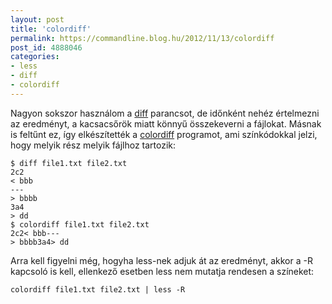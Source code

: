 ```yaml
---
layout: post
title: 'colordiff'
permalink: https://commandline.blog.hu/2012/11/13/colordiff
post_id: 4888046
categories: 
- less
- diff
- colordiff
---
```


Nagyon sokszor használom a 
[diff](http://commandline.blog.hu/2011/09/04/diff_1) parancsot, de időnként nehéz értelmezni az eredményt, a kacsacsőrök miatt könnyű összekeverni a fájlokat. Másnak is feltűnt ez, így elkészítették a 
[colordiff](http://www.colordiff.org/) programot, ami színkódokkal jelzi, hogy melyik rész melyik fájlhoz tartozik:

```
$ diff file1.txt file2.txt 
2c2
< bbb
---
> bbbb
3a4
> dd
$ colordiff file1.txt file2.txt 
2c2< bbb---
> bbbb3a4> dd
```

Arra kell figyelni még, hogyha less-nek adjuk át az eredményt, akkor a -R kapcsoló is kell, ellenkező esetben less nem mutatja rendesen a színeket:

```
colordiff file1.txt file2.txt | less -R
```